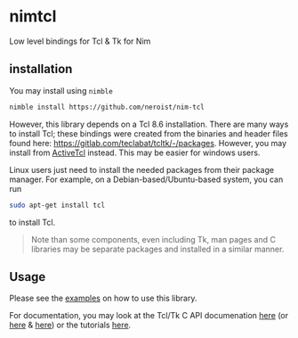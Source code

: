 # nimtcl

Low level bindings for Tcl & Tk for Nim

## installation

You may install using `nimble`

```sh
nimble install https://github.com/neroist/nim-tcl
```

However, this library depends on a Tcl 8.6 installation. There are many ways to install Tcl;
these bindings were created from the binaries and header files found here: <https://gitlab.com/teclabat/tcltk/-/packages>.
However, you may install from [ActiveTcl](http://www.activestate.com/activetcl) instead. This
may be easier for windows users.

Linux users just need to install the needed packages from their package manager. For example,
on a Debian-based/Ubuntu-based system, you can run

```sh
sudo apt-get install tcl
```

to install Tcl.

> Note than some components, even including Tk, man pages and C libraries may be separate packages and installed in a similar manner.

## Usage

Please see the [examples](examples/) on how to use this library.

For documentation, you may
look at the Tcl/Tk C API documenation [here](https://www.tcl-lang.org/man/tcl8.6/contents.htm)
(or [here](http://www.hume.com/html85/indexes/tclc_api.html) & [here](http://www.hume.com/html85/indexes/tkc_api.html)) or
the tutorials [here](https://wiki.tcl-lang.org/page/How+do+I+use+the+Tcl+C+API%3F).
